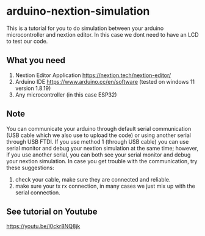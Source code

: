 # arduino-nextion-simulation
This is a tutorial for you to do simulation between your arduino microcontroller and nextion editor. In this case we dont need to have an LCD to test our code. 

## What you need
1.  Nextion Editor Application https://nextion.tech/nextion-editor/
2.  Arduino IDE https://www.arduino.cc/en/software (tested on windows 11 version 1.8.19)
3.  Any microcontroller (in this case ESP32)

## Note
You can communicate your arduino through default serial communication (USB cable which we also use to upload the code) or using another serial through USB FTDI. 
If you use method 1 (through USB cable) you can use serial monitor and debug your nextion simulation at the same time; however, if you use another serial, you can both see your serial monitor and debug your nextion simulation. 
In case you get trouble with the communication, try these suggestions:
1.  check your cable, make sure they are connected and reliable.
2.  make sure your tx rx connection, in many cases we just mix up with the serial connection.

## See tutorial on Youtube
https://youtu.be/l0ckr8NQ8jk

